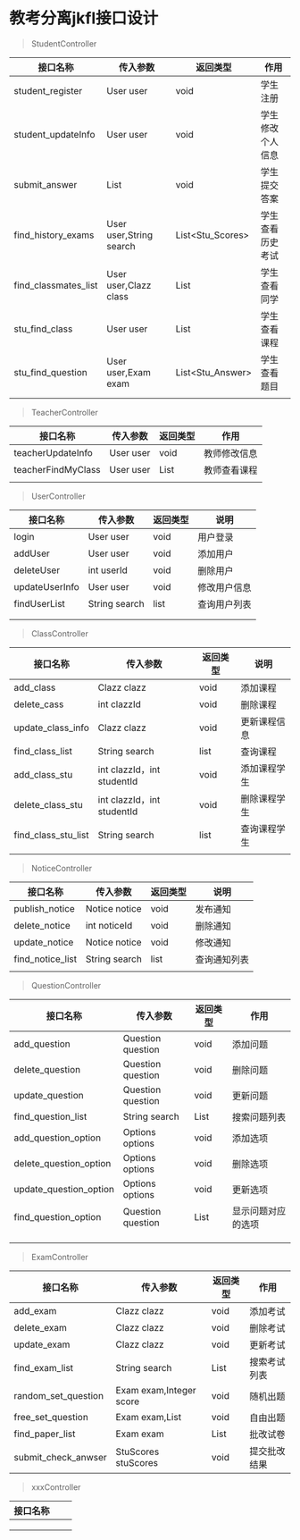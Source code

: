 # 教考分离jkfl接口设计

> StudentController

| 接口名称             | 传入参数                | 返回类型         | 作用             |
| -------------------- | ----------------------- | ---------------- | ---------------- |
| student_register     | User user               | void             | 学生注册         |
| student_updateInfo   | User user               | void             | 学生修改个人信息 |
| submit_answer        | List<StuAnswer>         | void             | 学生提交答案     |
| find_history_exams   | User user,String search | List<Stu_Scores> | 学生查看历史考试 |
| find_classmates_list | User user,Clazz class   | List<User>       | 学生查看同学     |
| stu_find_class       | User user               | List<Clazz>      | 学生查看课程     |
| stu_find_question    | User user,Exam exam     | List<Stu_Answer> | 学生查看题目     |
|                      |                         |                  |                  |

> TeacherController

| 接口名称           | 传入参数  | 返回类型    | 作用         |
| ------------------ | --------- | ----------- | ------------ |
| teacherUpdateInfo  | User user | void        | 教师修改信息 |
| teacherFindMyClass | User user | List<Clazz> | 教师查看课程 |
|                    |           |             |              |

> UserController

| 接口名称       | 传入参数      | 返回类型   | 说明         |
| -------------- | ------------- | ---------- | ------------ |
| login          | User user     | void       | 用户登录     |
| addUser        | User user     | void       | 添加用户     |
| deleteUser     | int userId    | void       | 删除用户     |
| updateUserInfo | User user     | void       | 修改用户信息 |
| findUserList   | String search | list<User> | 查询用户列表 |
|                |               |            |              |
|                |               |            |              |

> ClassController

| 接口名称            | 传入参数                   | 返回类型      | 说明         |
| ------------------- | -------------------------- | ------------- | ------------ |
| add_class           | Clazz clazz                | void          | 添加课程     |
| delete_cass         | int clazzId                | void          | 删除课程     |
| update_class_info   | Clazz clazz                | void          | 更新课程信息 |
| find_class_list     | String search              | list<Clazz>   | 查询课程     |
| add_class_stu       | int clazzId，int studentId | void          | 添加课程学生 |
| delete_class_stu    | int clazzId，int studentId | void          | 删除课程学生 |
| find_class_stu_list | String search              | list<Student> | 查询课程学生 |
|                     |                            |               |              |

> NoticeController

| 接口名称         | 传入参数      | 返回类型     | 说明         |
| ---------------- | ------------- | ------------ | ------------ |
| publish_notice   | Notice notice | void         | 发布通知     |
| delete_notice    | int noticeId  | void         | 删除通知     |
| update_notice    | Notice notice | void         | 修改通知     |
| find_notice_list | String search | list<Notice> | 查询通知列表 |
|                  |               |              |              |

> QuestionController

| 接口名称               | 传入参数          | 返回类型       | 作用               |
| ---------------------- | ----------------- | -------------- | ------------------ |
| add_question           | Question question | void           | 添加问题           |
| delete_question        | Question question | void           | 删除问题           |
| update_question        | Question question | void           | 更新问题           |
| find_question_list     | String search     | List<Question> | 搜索问题列表       |
| add_question_option    | Options options   | void           | 添加选项           |
| delete_question_option | Options options   | void           | 删除选项           |
| update_question_option | Options options   | void           | 更新选项           |
| find_question_option   | Question question | List<Options>  | 显示问题对应的选项 |
|                        |                   |                |                    |
|                        |                   |                |                    |
|                        |                   |                |                    |

> ExamController

| 接口名称            | 传入参数                 | 返回类型        | 作用         |
| ------------------- | ------------------------ | --------------- | ------------ |
| add_exam            | Clazz clazz              | void            | 添加考试     |
| delete_exam         | Clazz clazz              | void            | 删除考试     |
| update_exam         | Clazz clazz              | void            | 更新考试     |
| find_exam_list      | String search            | List<Exam>      | 搜索考试列表 |
| random_set_question | Exam exam,Integer score  | void            | 随机出题     |
| free_set_question   | Exam exam,List<Question> | void            | 自由出题     |
| find_paper_list     | Exam exam                | List<StuAnswer> | 批改试卷     |
| submit_check_anwser | StuScores stuScores      | void            | 提交批改结果 |

> xxxController

| 接口名称 |      |      |
| -------- | ---- | ---- |
|          |      |      |
|          |      |      |
|          |      |      |